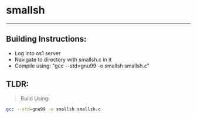 # smallsh
***
## Building Instructions:
- Log into os1 server
- Navigate to directory with smallsh.c in it
- Compile using: "gcc --std=gnu99 -o smallsh smallsh.c"

## TLDR:
> Build Using:
```bash 
gcc --std=gnu99 -o smallsh smallsh.c
```


